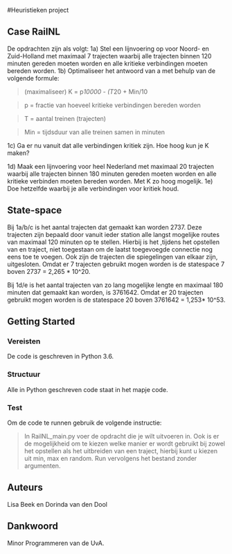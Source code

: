 #Heuristieken project
## Case RailNL

De opdrachten zijn als volgt:
1a) Stel een lijnvoering op voor Noord- en Zuid-Holland met maximaal 7 trajecten waarbij alle trajecten binnen
    120 minuten gereden moeten worden en alle kritieke verbindingen moeten bereden worden.
1b) Optimaliseer het antwoord van a met behulp van de volgende formule:

> (maximaliseer) K = p*10000 - (T*20 + Min/10

> p = fractie van hoeveel kritieke verbindingen bereden worden

> T = aantal treinen (trajecten)

> Min = tijdsduur van alle treinen samen in minuten


1c) Ga er nu vanuit dat alle verbindingen kritiek zijn. Hoe hoog kun je K maken?

1d) Maak een lijnvoering voor heel Nederland met maximaal 20 trajecten waarbij alle trajecten binnen
    180 minuten gereden moeten worden en alle kritieke verbinden moeten bereden worden. Met K zo hoog mogelijk.
1e) Doe hetzelfde waarbij je alle verbindingen voor kritiek houd.

## State-space 
Bij 1a/b/c is het aantal trajecten dat gemaakt kan worden 2737. Deze trajecten zijn bepaald door vanuit ieder station alle langst mogelijke routes van maximaal 120 minuten op te stellen. Hierbij is het ,tijdens het opstellen van en traject, niet toegestaan om de laatst toegevoegde connectie nog eens toe te voegen. Ook zijn de trajecten die spiegelingen van elkaar zijn, uitgesloten. Omdat er 7 trajecten gebruikt mogen worden is de statespace 7 boven 2737 = 2,265 * 10^20.  

Bij 1d/e is het aantal trajecten van zo lang mogelijke lengte en maximaal 180 minuten dat gemaakt kan worden, is 3761642. Omdat er 20 trajecten gebruikt mogen worden is de statespace 20 boven 3761642 = 1,253* 10^53.  


## Getting Started

### Vereisten
De code is geschreven in Python 3.6. 

### Structuur
Alle in Python geschreven code staat in het mapje code. 

### Test
Om de code te runnen gebruik de volgende instructie:

> In RailNL_main.py voer de opdracht die je wilt uitvoeren in. Ook is er de mogelijkheid om te kiezen welke manier er wordt gebruikt bij zowel het opstellen als het uitbreiden van een traject, hierbij kunt u kiezen uit min, max en random. Run vervolgens het bestand zonder argumenten.


## Auteurs
Lisa Beek en Dorinda van den Dool

## Dankwoord
Minor Programmeren van de UvA.





